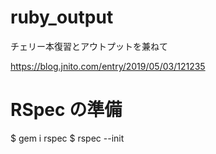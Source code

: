 # ruby_output
チェリー本復習とアウトプットを兼ねて

https://blog.jnito.com/entry/2019/05/03/121235


# RSpec の準備 
$ gem i rspec
$ rspec --init